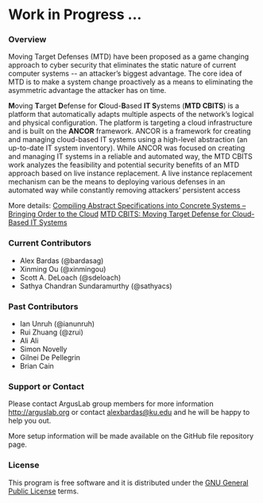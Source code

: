 # Work in Progress ...
### Overview
Moving Target Defenses (MTD) have been proposed as a game changing approach to cyber security that eliminates the static nature of current computer systems -- an attacker’s biggest advantage. The core idea of MTD is to make a system change proactively as a means to eliminating the asymmetric advantage the attacker has on time. 

**M**oving **T**arget **D**efense for **C**loud-**B**ased **IT S**ystems (**MTD CBITS**) is a platform that automatically adapts multiple aspects of the network’s logical and physical configuration. The platform is targeting a cloud infrastructure and is built on the **ANCOR** framework.
ANCOR is a framework for creating and managing cloud-based IT systems using a high-level abstraction (an up-to-date IT system inventory). While ANCOR was focused on creating and managing IT systems in a reliable and automated way, the MTD CBITS work analyzes the feasibility and potential security benefits of an MTD approach based on live instance replacement. A live instance replacement mechanism can be the means to deploying various defenses in an automated way while constantly removing attackers’ persistent access

More details: [Compiling Abstract Specifications into Concrete Systems – Bringing Order to the Cloud](http://people.cis.ksu.edu/~bardasag/paper.pdf)
[MTD CBITS: Moving Target Defense for Cloud-Based IT Systems](http://people.cs.ksu.edu/~sdeloach/publications/Conference/esorics17_cbits.pdf)

### Current Contributors
* Alex Bardas (@bardasag)
* Xinming Ou (@xinmingou)
* Scott A. DeLoach (@sdeloach)
* Sathya Chandran Sundaramurthy (@sathyacs)

### Past Contributors
* Ian Unruh (@ianunruh)
* Rui Zhuang (@zrui)
* Ali Ali
* Simon Novelly
* Gilnei De Pellegrin
* Brian Cain


### Support or Contact
Please contact ArgusLab group members for more information http://arguslab.org or contact alexbardas@ku.edu and he will be happy to help you out.

More setup information will be made available on the GitHub file repository page.

### License
This program is free software and it is distributed under the [GNU General Public License](http://people.cis.ksu.edu/~bardasag/ANCOR%20Copyright%20and%20License.txt) terms.

